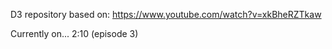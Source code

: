 D3 repository based on:
https://www.youtube.com/watch?v=xkBheRZTkaw

Currently on... 2:10 (episode 3)